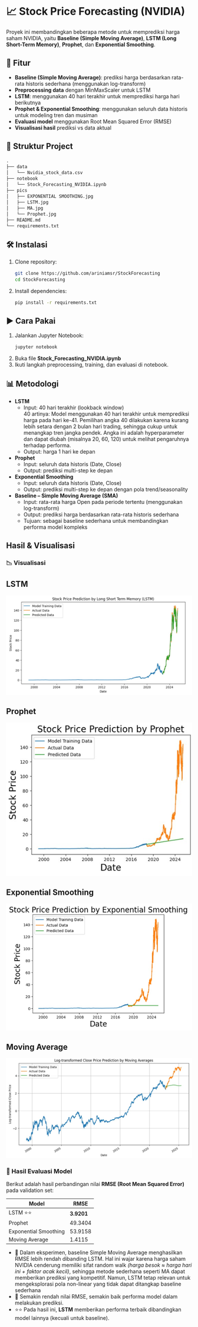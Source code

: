 # 📈 Stock Price Forecasting (NVIDIA)

Proyek ini membandingkan beberapa metode untuk memprediksi harga saham NVIDIA, yaitu **Baseline (Simple Moving Average)**, **LSTM (Long Short-Term Memory)**, **Prophet**, dan **Exponential Smoothing**.

## 🚀 Fitur
- **Baseline (Simple Moving Average)**: prediksi harga berdasarkan rata-rata historis sederhana (menggunakan log-transform)
- **Preprocessing data** dengan MinMaxScaler untuk LSTM
- **LSTM**: menggunakan 40 hari terakhir untuk memprediksi harga hari berikutnya
- **Prophet & Exponential Smoothing**: menggunakan seluruh data historis untuk modeling tren dan musiman
- **Evaluasi model** menggunakan Root Mean Squared Error (RMSE)
- **Visualisasi hasil** prediksi vs data aktual

## 📂 Struktur Project
```
.
├── data
│   └── Nvidia_stock_data.csv
├── notebook
│   └── Stock_Forecasting_NVIDIA.ipynb
├── pics
│   ├── EXPONENTIAL SMOOTHING.jpg
│   ├── LSTM.jpg
│   ├── MA.jpg
│   └── Prophet.jpg
├── README.md
└── requirements.txt
```

## 🛠 Instalasi
1. Clone repository:
   ```bash
   git clone https://github.com/ariniamsr/StockForecasting
   cd StockForecasting
   ```
2. Install dependencies:
   ```bash
   pip install -r requirements.txt
   ```

## ▶️ Cara Pakai
1. Jalankan Jupyter Notebook:
   ```bash
   jupyter notebook
   ```
2. Buka file **Stock_Forecasting_NVIDIA.ipynb**
3. Ikuti langkah preprocessing, training, dan evaluasi di notebook.

## 📊 Metodologi
- **LSTM**  
  - Input: 40 hari terakhir (lookback window) <br>
40 artinya: Model menggunakan 40 hari terakhir untuk memprediksi harga pada hari ke-41.
Pemilihan angka 40 dilakukan karena kurang lebih setara dengan 2 bulan hari trading, sehingga cukup untuk menangkap tren jangka pendek. Angka ini adalah hyperparameter dan dapat diubah (misalnya 20, 60, 120) untuk melihat pengaruhnya terhadap performa.
  - Output: harga 1 hari ke depan  
- **Prophet**  
  - Input: seluruh data historis (Date, Close)  
  - Output: prediksi multi-step ke depan  
- **Exponential Smoothing**  
  - Input: seluruh data historis (Date, Close)  
  - Output: prediksi multi-step ke depan dengan pola trend/seasonality
- **Baseline – Simple Moving Average (SMA)**
  - Input: rata-rata harga Open pada periode tertentu (menggunakan log-transform)
  - Output: prediksi harga berdasarkan rata-rata historis sederhana
  - Tujuan: sebagai baseline sederhana untuk membandingkan performa model kompleks

## Hasil & Visualisasi

### 📉 Visualisasi 

## LSTM
![lmts-capture](https://github.com/ariniamsr/StockForecasting/blob/main/pics/LSTM.jpg) <br>
## Prophet
![Prophet-capture](https://github.com/ariniamsr/StockForecasting/blob/main/pics/Prophet.jpg) <br>
## Exponential Smoothing 
![Exponentials-capture](https://github.com/ariniamsr/StockForecasting/blob/main/pics/EXPONENTIAL%20SMOOTHING.jpg) <br>
## Moving Average
![MA-capture](https://github.com/ariniamsr/StockForecasting/blob/main/pics/MA.jpg) <br>

### 📝 Hasil Evaluasi Model

Berikut adalah hasil perbandingan nilai **RMSE (Root Mean Squared Error)** pada validation set:

| Model                   | RMSE       |
|-------------------------|------------|
| LSTM         ⭐⭐      | **3.9201** | ⭐  
| Prophet                 | 49.3404    |
| Exponential Smoothing   | 53.9158    |
| Moving Average          | 1.4115     |

- 📝 Dalam eksperimen, baseline Simple Moving Average menghasilkan RMSE lebih rendah dibanding LSTM. Hal ini wajar karena harga saham NVIDIA cenderung memiliki sifat random walk *(harga besok ≈ harga hari ini + faktor acak kecil)*, sehingga metode sederhana seperti MA dapat memberikan prediksi yang kompetitif. Namun, LSTM tetap relevan untuk mengeksplorasi pola non-linear yang tidak dapat ditangkap baseline sederhana <br>
- 📌 Semakin rendah nilai RMSE, semakin baik performa model dalam melakukan prediksi.  <br>
- ⭐⭐ Pada hasil ini, **LSTM** memberikan performa terbaik dibandingkan model lainnya (kecuali untuk baseline).


